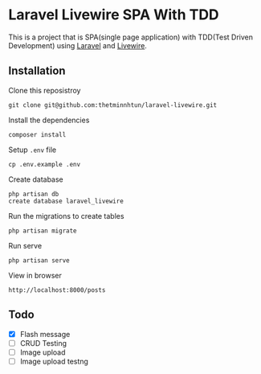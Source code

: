 # Laravel Livewire SPA With TDD

This is a project that is SPA(single page application) with TDD(Test Driven Development) using [Laravel](https://laravel.com/) and [Livewire](https://laravel-livewire.com).

## Installation

Clone this reposistroy
```
git clone git@github.com:thetminnhtun/laravel-livewire.git
```

Install the dependencies
```
composer install
```

Setup `.env` file
```
cp .env.example .env
```

Create database
```
php artisan db
create database laravel_livewire
```

Run the migrations to create tables
```
php artisan migrate
```

Run serve
```
php artisan serve
```

View in browser
```
http://localhost:8000/posts
```

## Todo

- [x] Flash message
- [ ] CRUD Testing
- [ ] Image upload
- [ ] Image upload testng
